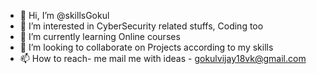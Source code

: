 - 👋 Hi, I’m @skillsGokul
- 👀 I’m interested in CyberSecurity related stuffs, Coding too
- 🌱 I’m currently learning Online courses
- 💞️ I’m looking to collaborate on Projects according to my skills 
- 📫 How to reach- me mail me with ideas - gokulvijay18vk@gmail.com

<!---
skillsGokul/skillsGokul is a ✨ special ✨ repository because its `README.md` (this file) appears on your GitHub profile.
You can click the Preview link to take a look at your changes.
--->
